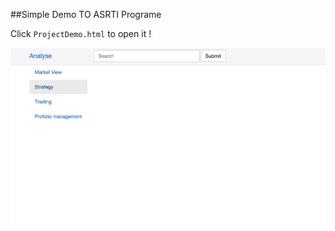 ##Simple Demo TO ASRTI Programe

Click `ProjectDemo.html` to open it !



![MacDown Screenshot](img/first.PNG)
